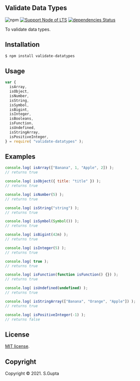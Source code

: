 ## Validate Data Types

![npm](https://img.shields.io/npm/v/validate-datatypes) [![Support Node of LTS](https://img.shields.io/badge/node-latest-brightgreen.svg)](https://nodejs.org/) [![dependencies Status](https://img.shields.io/badge/dependencies-none-brightgreen.svg)](https://nodejs.org/)

To validate data types.

## Installation

```bash
$ npm install validate-datatypes
```

## Usage

```javascript
var {
  isArray,
  isObject,
  isNumber,
  isString,
  isSymbol,
  isBigint,
  isInteger,
  isBooleans,
  isFunction,
  isUndefined,
  isStringArray,
  isPositiveInteger,
} = require( "validate-datatypes" );
```

## Examples

```javascript
console.log( isArray(["Banana", 1, "Apple", 2]) );
// returns true

console.log( isObject({ title: "title" }) );
// returns true

console.log( isNumber(5) );
// returns true

console.log( isString("string") );
// returns true

console.log( isSymbol(Symbol()) );
// returns true

console.log( isBigint(42n) );
// returns true

console.log( isInteger(5) );
// returns true

console.log( true );
// returns true

console.log( isFunction(function isFunction() {}) );
// returns true

console.log( isUndefined(undefined) );
// returns true

console.log( isStringArray(["Banana", "Orange", "Apple"]) );
// returns true

console.log( isPositiveInteger(-1) );
// returns false
```

## License

[MIT license](http://opensource.org/licenses/MIT).

## Copyright

Copyright &copy; 2021. S.Gupta
